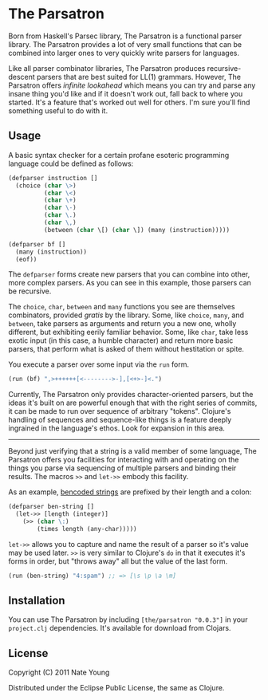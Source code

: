 # The Parsatron

Born from Haskell's Parsec library, The Parsatron is a functional
parser library. The Parsatron provides a lot of very small functions that can
be combined into larger ones to very quickly write parsers for languages.

Like all parser combinator libraries, The Parsatron produces recursive-descent
parsers that are best suited for LL(1) grammars. However, The Parsatron offers
*infinite lookahead* which means you can try and parse any insane thing you'd
like and if it doesn't work out, fall back to where you started. It's a feature
that's worked out well for others. I'm sure you'll find something useful to do
with it.

## Usage

A basic syntax checker for a certain profane esoteric programming language could
be defined as follows:

```clojure
(defparser instruction []
  (choice (char \>)
          (char \<)
          (char \+)
          (char \-)
          (char \.)
          (char \,)
          (between (char \[) (char \]) (many (instruction)))))

(defparser bf []
  (many (instruction))
  (eof))
```

The `defparser` forms create new parsers that you can combine into other, more
complex parsers. As you can see in this example, those parsers can be recursive.

The `choice`, `char`, `between` and `many` functions you see are themselves
combinators, provided *gratis* by the library. Some, like `choice`, `many`, and
`between`, take parsers as arguments and return you a new one, wholly different,
but exhibiting eerily familiar behavior. Some, like `char`, take less exotic input
(in this case, a humble character) and return more basic parsers, that perform
what is asked of them without hestitation or spite.

You execute a parser over some input via the `run` form.

```clojure
(run (bf) ",>++++++[<-------->-],[<+>-]<.")
```

Currently, The Parsatron only provides character-oriented parsers, but the ideas
it's built on are powerful enough that with the right series of commits, it can
be made to run over sequence of arbitrary "tokens". Clojure's handling of
sequences and sequence-like things is a feature deeply ingrained in the language's
ethos. Look for expansion in this area.

* * * * *

Beyond just verifying that a string is a valid member of some language, The
Parsatron offers you facilities for interacting with and operating on the things
you parse via sequencing of multiple parsers and binding their results. The
macros `>>` and `let->>` embody this facility.

As an example, [bencoded strings](http://en.wikipedia.org/wiki/Bencode) are prefixed by their length and a colon:

```clojure
(defparser ben-string []
  (let->> [length (integer)]
    (>> (char \:)
        (times length (any-char)))))
```

`let->>` allows you to capture and name the result of a parser so it's value may
be used later. `>>` is very similar to Clojure's `do` in that it executes it's
forms in order, but "throws away" all but the value of the last form.

```clojure
(run (ben-string) "4:spam") ;; => [\s \p \a \m]
```

## Installation

You can use The Parsatron by including `[the/parsatron "0.0.3"]` in your `project.clj` dependencies.
It's available for download from Clojars.

## License

Copyright (C) 2011 Nate Young

Distributed under the Eclipse Public License, the same as Clojure.
